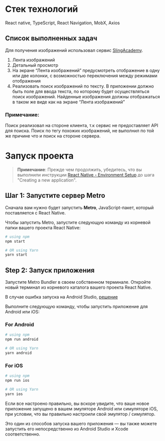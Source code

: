 # Стек технологий
React native, TypeScript, React Navigation, MobX, Axios

## Список выполненных задач

Для получения изображений использовал сервис [SlingAcademy](https://www.slingacademy.com/article/sample-photos-free-fake-rest-api-for-practice/).

1) Лента изображений
2) Детальный просмотр
3) На экране “Лента изображений” предусмотреть отображение в одну или две колонки, с возможностью переключения между режимами отображения
4) Реализовать поиск изображений по тексту. В приложении должно быть поле для ввода текста, по которому будет осуществляться поиск изображений. Найденные изображения должны отображаться в таком же виде как на экране “Лента изображений”

### Примечание:

Поиск реализовал на стороне клиента, т.к сервис не предоставляет API для поиска.
Поиск по тегу похожих изображений, не выполнил по той же причине что и поиск на стороне сервера.

# Запуск проекта

>**Примечание**: Прежде чем продолжить, убедитесь, что вы выполнили инструкции [React Native - Environment Setup](https://reactnative.dev/docs/environment-setup) до шага "Creating a new application".

## Шаг 1: Запустите сервер Metro

Сначала вам нужно будет запустить  **Metro**, JavaScript-пакет, который поставляется с React Native.

Чтобы запустить Metro, запустите следующую команду из корневой папки вашего проекта React Native:

```bash
# using npm
npm start

# OR using Yarn
yarn start
```

## Step 2: Запуск приложения

Запустите Metro Bundler в своем собственном терминале. Откройте новый терминал из корневого каталога вашего проекта React Native.

В случае ошибка запуска на Android Studio, [решение](https://stackoverflow.com/questions/32634352/react-native-android-build-failed-sdk-location-not-found)

Выполните следующую команду, чтобы запустить приложение для Android или iOS:

### For Android

```bash
# using npm
npm run android

# OR using Yarn
yarn android
```

### For iOS

```bash
# using npm
npm run ios

# OR using Yarn
yarn ios
```

Если все настроено правильно, вы вскоре увидите, что ваше новое приложение запущено в вашем эмуляторе Android или симуляторе iOS, при условии, что вы правильно настроили свой эмулятор / симулятор.

Это один из способов запуска вашего приложения — вы также можете запустить его непосредственно из Android Studio и Xcode соответственно.
